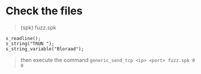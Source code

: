 # Check the files
> (spk) fuzz.spk
```
s_readline();
s_string("TRUN ");
s_string_variable("Bloraad");
```
> then execute the command
` generic_send_tcp <ip> <port> fuzz.spk 0 0  `
